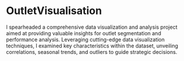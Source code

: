 # OutletVisualisation
I spearheaded a comprehensive data visualization and analysis project aimed at providing valuable insights for outlet segmentation and performance analysis. Leveraging cutting-edge data visualization techniques, I examined key characteristics within the dataset, unveiling correlations, seasonal trends, and outliers to guide strategic decisions.
